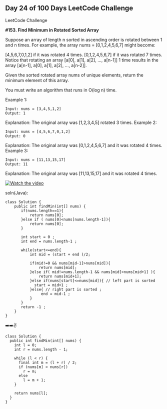 ## Day 24 of 100 Days LeetCode Challenge
LeetCode Challenge

**#153. Find Minimum in Rotated Sorted Array**


Suppose an array of length n sorted in ascending order is rotated between 1 and n times. For example, the array nums = [0,1,2,4,5,6,7] might become:

[4,5,6,7,0,1,2] if it was rotated 4 times.
[0,1,2,4,5,6,7] if it was rotated 7 times.
Notice that rotating an array [a[0], a[1], a[2], ..., a[n-1]] 1 time results in the array [a[n-1], a[0], a[1], a[2], ..., a[n-2]].

Given the sorted rotated array nums of unique elements, return the minimum element of this array.

You must write an algorithm that runs in O(log n) time.

 

Example 1:
```
Input: nums = [3,4,5,1,2]
Output: 1
```
Explanation: The original array was [1,2,3,4,5] rotated 3 times.
Example 2:
```
Input: nums = [4,5,6,7,0,1,2]
Output: 0
```
Explanation: The original array was [0,1,2,4,5,6,7] and it was rotated 4 times.
Example 3:
```
Input: nums = [11,13,15,17]
Output: 11
```
Explanation: The original array was [11,13,15,17] and it was rotated 4 times.


[![Watch the video](https://img.youtube.com/vi/5_--qpoKElQ/0.jpg)](https://youtu.be/5_--qpoKElQ?si=ysKDRhRxqxVNyCEk) 
 

soln(Java):
```
class Solution {
    public int findMin(int[] nums) {
       if(nums.length==1){
           return nums[0];
       }else if ( nums[0]<nums[nums.length-1]){
           return nums[0];
       }

       int start = 0 ;
       int end = nums.length-1 ;

       while(start<=end){
           int mid = (start + end )/2;

           if(mid!=0 && nums[mid-1]>nums[mid]){
               return nums[mid];
           }else if( mid!=nums.length-1 && nums[mid]>nums[mid+1] ){
               return nums[mid+1];
           }else if(nums[start]<=nums[mid]){ // left part is sorted
             start = mid+1 ;
           }else{ // right part is sorted ;
                end = mid-1 ;
           }
       }
       return -1 ;
    }
}
```


➡️➡️✌️

```
class Solution {
  public int findMin(int[] nums) {
    int l = 0;
    int r = nums.length - 1;

    while (l < r) {
      final int m = (l + r) / 2;
      if (nums[m] < nums[r])
        r = m;
      else
        l = m + 1;
    }

    return nums[l];
  }
}
```